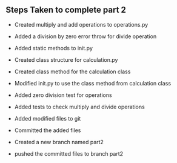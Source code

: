## Steps Taken to complete part 2

- Created multiply and add operations to operations.py
- Added a division by zero error throw for divide operation
- Added static methods to init.py
- Created class structure for calculation.py
- Created class method for the calculation class
- Modified init.py to use the class method from calculation class
- Added zero division test for operations
- Added tests to check multiply and divide operations

- Added modified files to git
- Committed the added files
- Created a new branch named part2
- pushed the committed files to branch part2
